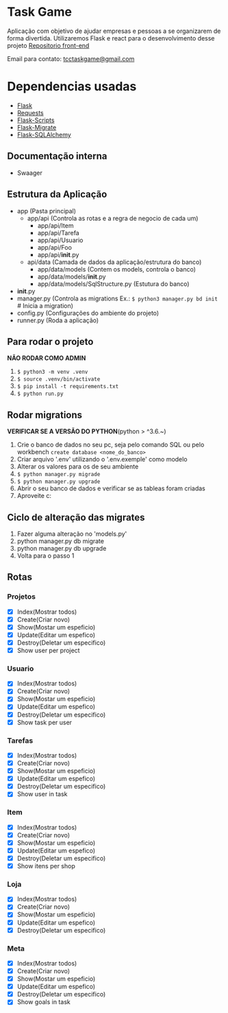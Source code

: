 # Task Game 
Aplicação com objetivo de ajudar empresas e pessoas a se organizarem de forma divertida.
Utilizaremos Flask e react para o desenvolvimento desse projeto
[Repositorio front-end](https://github.com/Task-Game/task-game-front)

Email para contato: [tcctaskgame@gmail.com](tcctaskgame@gmail.com)

# Dependencias usadas
- [Flask](https://flask.palletsprojects.com/en/1.1.x)
- [Requests](https://requests.readthedocs.io/en/master/)
- [Flask-Scripts](https://flask-script.readthedocs.io/en/latest/)
- [Flask-Migrate](https://flask-migrate.readthedocs.io/en/latest/)
- [Flask-SQLAlchemy](https://flask-sqlalchemy.palletsprojects.com/en/2.x/)

## Documentação interna
- Swaager

## Estrutura da Aplicação
- app (Pasta principal)
    - app/api (Controla as rotas e a regra de negocio de cada um)
        - app/api/Item
        - app/api/Tarefa
        - app/api/Usuario
        - app/api/Foo
        - app/api/__init__.py
    - api/data (Camada de dados da aplicação/estrutura do banco)
        - app/data/models (Contem os models, controla o banco)
        - app/data/models/__init__.py
        - app/data/models/SqlStructure.py (Estutura do banco)
- __init__.py
- manager.py (Controla as migrations Ex.: ```$ python3 manager.py bd init``` # Inicia a migration)
- config.py (Configurações do ambiente do projeto)
- runner.py (Roda a aplicação)

## Para rodar o projeto

**NÃO RODAR COMO ADMIN**
1. ```$ python3 -m venv .venv```
2. ```$ source .venv/bin/activate```
3. ```$ pip install -t requirements.txt```
4. ```$ python run.py```

## Rodar migrations
**VERIFICAR SE A VERSÃO DO PYTHON**(python > ^3.6.~)
1. Crie o banco de dados no seu pc, seja pelo comando SQL ou pelo workbench
    ```create database <nome_do_banco>```
2. Criar arquivo '.env' utilizando o '.env.exemple' como modelo
3. Alterar os valores para os de seu ambiente
5. ```$ python manager.py migrade```
6. ```$ python manager.py upgrade```
7. Abrir o seu banco de dados e verificar se as tableas foram criadas
8. Aproveite c:

## Ciclo de alteração das migrates
1. Fazer alguma alteração no 'models.py'
2. python manager.py db migrate
3. python manager.py db upgrade
4. Volta para o passo 1 

## Rotas
### Projetos
- [x] Index(Mostrar todos)
- [x] Create(Criar novo)
- [x] Show(Mostar um espeficio)
- [x] Update(Editar um espefico)
- [x] Destroy(Deletar um especifico)
- [x] Show user per project

### Usuario
- [x] Index(Mostrar todos)
- [x] Create(Criar novo)
- [x] Show(Mostar um espeficio)
- [x] Update(Editar um espefico)
- [x] Destroy(Deletar um especifico)
- [x] Show task per user

### Tarefas
- [x] Index(Mostrar todos)
- [x] Create(Criar novo)
- [x] Show(Mostar um espeficio)
- [x] Update(Editar um espefico)
- [x] Destroy(Deletar um especifico)
- [x] Show user in task

### Item
- [x] Index(Mostrar todos)
- [x] Create(Criar novo)
- [x] Show(Mostar um espeficio)
- [x] Update(Editar um espefico)
- [x] Destroy(Deletar um especifico)
- [x] Show itens per shop

### Loja
- [x] Index(Mostrar todos)
- [x] Create(Criar novo)
- [x] Show(Mostar um espeficio)
- [x] Update(Editar um espefico)
- [x] Destroy(Deletar um especifico)

### Meta
- [x] Index(Mostrar todos)
- [x] Create(Criar novo)
- [x] Show(Mostar um espeficio)
- [x] Update(Editar um espefico)
- [x] Destroy(Deletar um especifico)
- [x] Show goals in task